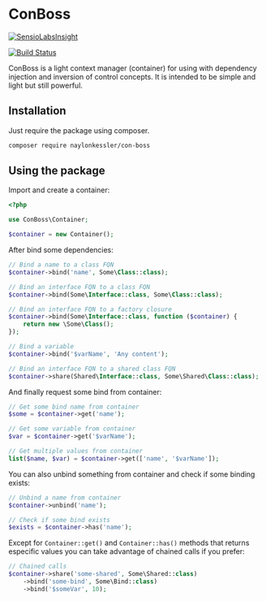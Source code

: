 # ConBoss

[![SensioLabsInsight](https://insight.sensiolabs.com/projects/cc7bb22a-38bc-40ac-8b59-2fb74ca4b50a/big.png)](https://insight.sensiolabs.com/projects/cc7bb22a-38bc-40ac-8b59-2fb74ca4b50a)

[![Build Status](https://travis-ci.org/naylonkessler/con-boss.svg?branch=master)](https://travis-ci.org/naylonkessler/con-boss)

ConBoss is a light context manager (container) for using with dependency injection and inversion of control concepts. It is intended to be simple and light but still powerful.

## Installation

Just require the package using composer.

```sh
composer require naylonkessler/con-boss
```

## Using the package

Import and create a container:

```php
<?php

use ConBoss\Container;

$container = new Container();
```

After bind some dependencies:

```php
// Bind a name to a class FQN
$container->bind('name', Some\Class::class);

// Bind an interface FQN to a class FQN
$container->bind(Some\Interface::class, Some\Class::class);

// Bind an interface FQN to a factory closure
$container->bind(Some\Interface::class, function ($container) {
    return new \Some\Class();
});

// Bind a variable
$container->bind('$varName', 'Any content');

// Bind an interface FQN to a shared class FQN
$container->share(Shared\Interface::class, Some\Shared\Class::class);
```

And finally request some bind from container:

```php
// Get some bind name from container
$some = $container->get('name');

// Get some variable from container
$var = $container->get('$varName');

// Get multiple values from container
list($name, $var) = $container->get(['name', '$varName']);
```

You can also unbind something from container and check if some binding exists:

```php
// Unbind a name from container
$container->unbind('name');

// Check if some bind exists
$exists = $container->has('name');
```

Except for `Container::get()` and `Container::has()` methods that returns especific values you can take advantage of chained calls if you prefer:

```php
// Chained calls
$container->share('some-shared', Some\Shared::class)
    ->bind('some-bind', Some\Bind::class)
    ->bind('$someVar', 10);
```
